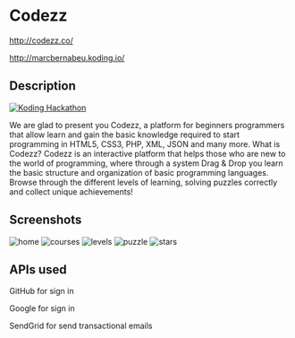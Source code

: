 # Codezz

http://codezz.co/

http://marcbernabeu.koding.io/

## Description

[![Koding Hackathon](https://github.com/koding/hackathon.submit/raw/master/images/badge.png?raw=true "Koding Hackathon")](https://koding.com/Hackathon)

We are glad to present you Codezz, a platform for beginners programmers that allow learn and gain the basic knowledge required to start programming in HTML5, CSS3, PHP, XML, JSON and many more.
What is Codezz?
Codezz is an interactive platform that helps those who are new to the world of programming, where through a system Drag & Drop you learn the basic structure and organization of basic programming languages.
Browse through the different levels of learning, solving puzzles correctly and collect unique achievements!

## Screenshots

![home](https://cloud.githubusercontent.com/assets/6871312/5335645/b8e1020a-7eae-11e4-876f-aa0cf448dbf4.png)
![courses](https://cloud.githubusercontent.com/assets/6871312/5335655/dda2ed10-7eae-11e4-95e0-b379cfcd42d5.png)
![levels](https://cloud.githubusercontent.com/assets/6871312/5335656/dead76e4-7eae-11e4-8e74-6d5b9dcbdd63.png)
![puzzle](https://cloud.githubusercontent.com/assets/6871312/5335660/fc71d76a-7eae-11e4-8a34-7fbf977d135b.png)
![stars](https://cloud.githubusercontent.com/assets/6871312/5335662/fdc45a52-7eae-11e4-9c8e-d713b9a4e136.png)
## APIs used

GitHub for sign in

Google for sign in

SendGrid for send transactional emails
